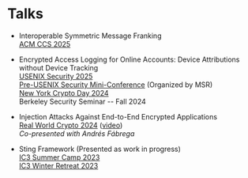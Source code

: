 # Talks
- Interoperable Symmetric Message Franking\
[ACM CCS 2025](https://www.sigsac.org/ccs/CCS2025/schedule/#E1)

- Encrypted Access Logging for Online Accounts: Device Attributions without Device Tracking\
[USENIX Security 2025](https://www.usenix.org/conference/usenixsecurity25/presentation/ortega-perez)\
[Pre-USENIX Security Mini-Conference](https://www.microsoft.com/en-us/research/event/pre-usenix-security-mini-conference/) (Organized by MSR)\
[New York Crypto Day 2024](https://nycryptoday.wordpress.com/2024/09/)\
Berkeley Security Seminar -- Fall 2024

- Injection Attacks Against End-to-End Encrypted Applications\
[Real World Crypto 2024](https://rwc.iacr.org/2024/) 
([video](https://www.youtube.com/watch?v=-M-E3uDS0t8))\
_Co-presented with Andrés Fábrega_

- Sting Framework (Presented as work in progress)\
[IC3 Summer Camp 2023](https://www.initc3.org/events/2023-06-12-ic3-blockchain-camp-2023)\
[IC3 Winter Retreat 2023](https://www.initc3.org/events/2023-01-15-ic3-winter-retreat-2023)
